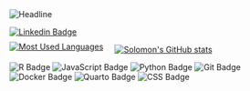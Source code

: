 <div style="text-align: left;">
    <img src="https://readme-typing-svg.herokuapp.com?color=%230072C6&size=20&center=false&vCenter=false&width=800&height=50&lines=Hi+there+I'm+Solomon%F0%9F%91%8B+A+Biostatistics+Student+at+UNC" alt="Headline"/>
</div>

[![Linkedin 
Badge](https://img.shields.io/badge/-LinkedIn-0e76a8?style=flat-square&logo=Linkedin&logoColor=white)](https://www.linkedin.com/in/se3008)


<div style="display: flex; align-items: center; gap: 20px;">
    <a href="https://github.com/eshuns" style="margin-top: -10px;">
        <img 
            src="https://github-readme-stats.vercel.app/api/top-langs/?username=eshuns&layout=compact&theme=react&hide_border=false&langs_count=8" 
            alt="Most Used Languages" 
            style="border-radius: 0;" />
    </a>
    <a href="https://github.com/eshuns">
        <img 
            src="https://github-readme-stats-sigma-five.vercel.app/api?username=eshuns&theme=react" 
            alt="Solomon's GitHub stats" />
    </a>
</div>


![R Badge](https://img.shields.io/badge/-276DC3?style=flat-square&logo=r&logoColor=white)
![JavaScript Badge](https://img.shields.io/badge/-JavaScript-F7DF1E?style=flat-square&logo=javascript&logoColor=black)
![Python Badge](https://img.shields.io/badge/-Python-3776AB?style=flat-square&logo=python&logoColor=white)
![Git Badge](https://img.shields.io/badge/-Git-F05032?style=flat-square&logo=git&logoColor=white)
![Docker Badge](https://img.shields.io/badge/-Docker-2496ED?style=flat-square&logo=docker&logoColor=white)
![Quarto Badge](https://img.shields.io/badge/-Quarto-4A47FF?style=flat-square&logo=quarto&logoColor=white)
![CSS Badge](https://img.shields.io/badge/-CSS3-1572B6?style=flat-square&logo=css3&logoColor=white)
